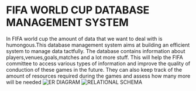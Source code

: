 
# FIFA WORLD CUP DATABASE MANAGEMENT SYSTEM

In FIFA world cup the amount of data that we want to deal with is 
humongous.This database management system aims at building an efficient 
system to manage data tactfully.
The database contains information about players,venues,goals,matches and a 
lot more stuff.
This will help the FIFA committee to access various types of information and 
improve the quality of conduction of these games in the future. They can also 
keep track of the amount of resources required during the games and assess 
how many more will be needed
![ER DIAGRAM](https://github.com/shubhamcrj1/FIFA-WORLD-CUP-DATABASE-MANAGEMENT-SYSTEM/assets/130211906/eca64adb-6c67-4242-8c90-e43d332df06a)
![RELATIONAL SCHEMA](https://github.com/shubhamcrj1/FIFA-WORLD-CUP-DATABASE-MANAGEMENT-SYSTEM/assets/130211906/e37aa3ef-039b-46ed-b6b4-71045213c1cf)


